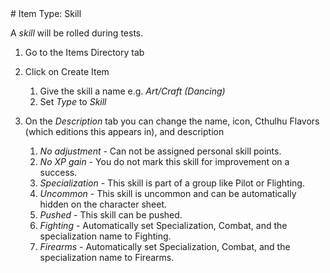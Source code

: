 <!--- This file is auto generated from module/manual/en/item_skill.md --># Item Type: Skill

A _skill_ will be rolled during tests.

1. Go to the Items Directory tab
2. Click on Create Item

    1. Give the skill a name e.g. _Art/Craft (Dancing)_
    2. Set _Type_ to _Skill_

3. On the _Description_ tab you can change the name, icon, Cthulhu Flavors (which editions this appears in), and description

    1. _No adjustment_ - Can not be assigned personal skill points.
    2. _No XP gain_ - You do not mark this skill for improvement on a success.
    3. _Specialization_ - This skill is part of a group like Pilot or Flighting.
    4. _Uncommon_ - This skill is uncommon and can be automatically hidden on the character sheet.
    5. _Pushed_ - This skill can be pushed.
    6. _Fighting_ - Automatically set Specialization, Combat, and the specialization name to Fighting.
    7. _Firearms_ - Automatically set Specialization, Combat, and the specialization name to Firearms.

